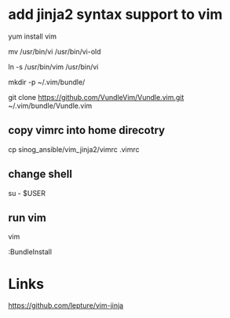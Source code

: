 # add jinja2 syntax support to vim

yum install vim

mv /usr/bin/vi /usr/bin/vi-old

ln -s /usr/bin/vim /usr/bin/vi

mkdir -p ~/.vim/bundle/

git clone https://github.com/VundleVim/Vundle.vim.git ~/.vim/bundle/Vundle.vim

## copy vimrc into home direcotry

cp sinog_ansible/vim_jinja2/vimrc .vimrc

## change shell

su - $USER

## run vim

vim

:BundleInstall

# Links

https://github.com/lepture/vim-jinja
